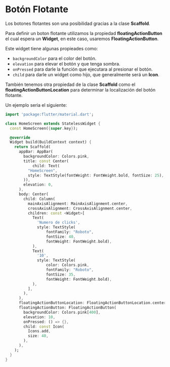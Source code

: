 # Botón Flotante

Los botones flotantes son una posibilidad gracias a la clase **Scaffold**.

Para definir un boton flotante utilizamos la propiedad **floatingActionButton** el cual espera un **Widget**, en este caso, usaremos **FloatingActionButton**.

Este widget tiene algunas propieades como:

* ```backgroundColor``` para el color del botón.
* ```elevation``` para elevar el botón y que tenga sombra.
* ```onPressed``` para darle la función que ejecutara al presionar el botón.
* ```child``` para darle un widget como hijo, que generalmente será un **Icon**.

También tenemos otra propiedad de la clase **Scaffold** como el **floatingActionButtonLocation** para determinar la localización del botón flotante.

Un ejemplo seria el siguiente:

```dart
import 'package:flutter/material.dart';

class HomeScreen extends StatelessWidget {
  const HomeScreen({super.key});

  @override
  Widget build(BuildContext context) {
    return Scaffold(
      appBar: AppBar(
        backgroundColor: Colors.pink,
        title: const Center(
            child: Text(
          "HomeScreen",
          style: TextStyle(fontWeight: FontWeight.bold, fontSize: 25),
        )),
        elevation: 0,
      ),
      body: Center(
        child: Column(
          mainAxisAlignment: MainAxisAlignment.center,
          crossAxisAlignment: CrossAxisAlignment.center,
          children: const <Widget>[
            Text(
              'Numero de clicks',
              style: TextStyle(
                  fontFamily: "Roboto",
                  fontSize: 40,
                  fontWeight: FontWeight.bold),
            ),
            Text(
              '10',
              style: TextStyle(
                  color: Colors.pink,
                  fontFamily: "Roboto",
                  fontSize: 35,
                  fontWeight: FontWeight.bold),
            ),
          ],
        ),
      ),
      floatingActionButtonLocation: FloatingActionButtonLocation.centerFloat,
      floatingActionButton: FloatingActionButton(
        backgroundColor: Colors.pink[400],
        elevation: 10,
        onPressed: () => {},
        child: const Icon(
          Icons.add,
          size: 40,
        ),
      ),
    );
  }
}
```


